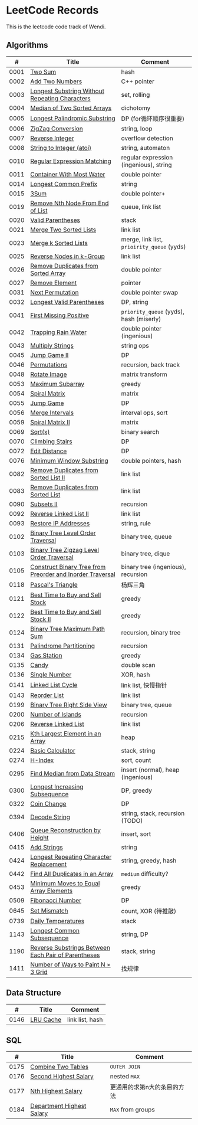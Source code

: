 # LeetCode Records
This is the leetcode code track of Wendi.

## Algorithms
| # | Title | Comment |
|---| ----- | ------- |
|0001|[Two Sum](https://leetcode-cn.com/problems/two-sum/)|hash
|0002|[Add Two Numbers](https://leetcode-cn.com/problems/add-two-numbers/)|C++ pointer
|0003|[Longest Substring Without Repeating Characters](https://leetcode-cn.com/problems/longest-substring-without-repeating-characters/)|set, rolling
|0004|[Median of Two Sorted Arrays](https://leetcode-cn.com/problems/median-of-two-sorted-arrays/)|dichotomy
|0005|[Longest Palindromic Substring](https://leetcode-cn.com/problems/longest-palindromic-substring/)|DP (for循环顺序很重要)
|0006|[ZigZag Conversion](https://leetcode-cn.com/problems/zigzag-conversion/)|string, loop
|0007|[Reverse Integer](https://leetcode-cn.com/problems/reverse-integer/)|overflow detection
|0008|[String to Integer (atoi)](https://leetcode-cn.com/problems/string-to-integer-atoi/)|string, automaton
|0010|[Regular Expression Matching](https://leetcode-cn.com/problems/regular-expression-matching/)|regular expression (ingenious), string
|0011|[Container With Most Water](https://leetcode-cn.com/problems/container-with-most-water/)|double pointer
|0014|[Longest Common Prefix](https://leetcode-cn.com/problems/longest-common-prefix/)|string
|0015|[3Sum](https://leetcode-cn.com/problems/3sum/)|double pointer+
|0019|[Remove Nth Node From End of List](https://leetcode-cn.com/problems/remove-nth-node-from-end-of-list/)|queue, link list
|0020|[Valid Parentheses](https://leetcode-cn.com/problems/valid-parentheses/)|stack
|0021|[Merge Two Sorted Lists](https://leetcode-cn.com/problems/merge-two-sorted-lists/)|link list
|0023|[Merge k Sorted Lists](https://leetcode-cn.com/problems/merge-k-sorted-lists/)|merge, link list, `prioirity_queue` (yyds)
|0025|[Reverse Nodes in k-Group](https://leetcode-cn.com/problems/reverse-nodes-in-k-group/)|link list
|0026|[Remove Duplicates from Sorted Array](https://leetcode-cn.com/problems/remove-duplicates-from-sorted-array/)|double pointer
|0027|[Remove Element](https://leetcode-cn.com/problems/remove-element/)|pointer
|0031|[Next Permutation](https://leetcode-cn.com/problems/next-permutation/)|double pointer swap
|0032|[Longest Valid Parentheses](https://leetcode-cn.com/problems/longest-valid-parentheses/)|DP, string
|0041|[First Missing Positive](https://leetcode-cn.com/problems/first-missing-positive/)|`priority_queue` (yyds), hash (miserly)
|0042|[Trapping Rain Water](https://leetcode-cn.com/problems/trapping-rain-water/)|double pointer (ingenious)
|0043|[Multiply Strings](https://leetcode-cn.com/problems/multiply-strings/)|string ops
|0045|[Jump Game II](https://leetcode-cn.com/problems/jump-game-ii/)|DP
|0046|[Permutations](https://leetcode-cn.com/problems/permutations/)|recursion, back track
|0048|[Rotate Image](https://leetcode-cn.com/problems/rotate-image/)|matrix transform
|0053|[Maximum Subarray](https://leetcode-cn.com/problems/maximum-subarray/)|greedy
|0054|[Spiral Matrix](https://leetcode-cn.com/problems/spiral-matrix/)|matrix
|0055|[Jump Game](https://leetcode-cn.com/problems/jump-game/)|DP
|0056|[Merge Intervals](https://leetcode-cn.com/problems/merge-intervals/)|interval ops, sort
|0059|[Spiral Matrix II](https://leetcode-cn.com/problems/spiral-matrix-ii/)|matrix
|0069|[Sqrt(x)](https://leetcode-cn.com/problems/sqrtx/)|binary search
|0070|[Climbing Stairs](https://leetcode-cn.com/problems/climbing-stairs/)|DP
|0072|[Edit Distance](https://leetcode-cn.com/problems/edit-distance/)|DP
|0076|[Minimum Window Substring](https://leetcode-cn.com/problems/minimum-window-substring/)|double pointers, hash
|0082|[Remove Duplicates from Sorted List II](https://leetcode-cn.com/problems/remove-duplicates-from-sorted-list-ii/)|link list
|0083|[Remove Duplicates from Sorted List](https://leetcode-cn.com/problems/remove-duplicates-from-sorted-list/)|link list
|0090|[Subsets II](https://leetcode-cn.com/problems/subsets-ii/)|recursion
|0092|[Reverse Linked List II](https://leetcode-cn.com/problems/reverse-linked-list-ii/)|link list
|0093|[Restore IP Addresses](https://leetcode-cn.com/problems/restore-ip-addresses/)|string, rule
|0102|[Binary Tree Level Order Traversal](https://leetcode-cn.com/problems/binary-tree-level-order-traversal/)|binary tree, queue
|0103|[Binary Tree Zigzag Level Order Traversal](https://leetcode-cn.com/problems/binary-tree-zigzag-level-order-traversal/)|binary tree, dique
|0105|[Construct Binary Tree from Preorder and Inorder Traversal](https://leetcode-cn.com/problems/construct-binary-tree-from-preorder-and-inorder-traversal/)|binary tree (ingenious), recursion
|0118|[Pascal's Triangle](https://leetcode-cn.com/problems/pascals-triangle/)|杨辉三角
|0121|[Best Time to Buy and Sell Stock](https://leetcode-cn.com/problems/best-time-to-buy-and-sell-stock/)|greedy
|0122|[Best Time to Buy and Sell Stock II](https://leetcode-cn.com/problems/best-time-to-buy-and-sell-stock-ii/)|greedy
|0124|[Binary Tree Maximum Path Sum](https://leetcode-cn.com/problems/binary-tree-maximum-path-sum/)|recursion, binary tree
|0131|[Palindrome Partitioning](https://leetcode-cn.com/problems/palindrome-partitioning/)|recursion
|0134|[Gas Station](https://leetcode-cn.com/problems/gas-station/)|greedy
|0135|[Candy](https://leetcode-cn.com/problems/candy/)|double scan
|0136|[Single Number](https://leetcode-cn.com/problems/single-number/)|XOR, hash
|0141|[Linked List Cycle](https://leetcode-cn.com/problems/linked-list-cycle/)|link list, 快慢指针
|0143|[Reorder List](https://leetcode-cn.com/problems/reorder-list/)|link list
|0199|[Binary Tree Right Side View](https://leetcode-cn.com/problems/binary-tree-right-side-view/)|binary tree, queue
|0200|[Number of Islands](https://leetcode-cn.com/problems/number-of-islands/)|recursion
|0206|[Reverse Linked List](https://leetcode-cn.com/problems/reverse-linked-list/)|link list
|0215|[Kth Largest Element in an Array](https://leetcode-cn.com/problems/kth-largest-element-in-an-array/)|heap
|0224|[Basic Calculator](https://leetcode-cn.com/problems/basic-calculator/)|stack, string
|0274|[H-Index](https://leetcode-cn.com/problems/h-index/)|sort, count
|0295|[Find Median from Data Stream](https://leetcode-cn.com/problems/find-median-from-data-stream/)|insert (normal), heap (ingenious)
|0300|[Longest Increasing Subsequence](https://leetcode-cn.com/problems/longest-increasing-subsequence/)|DP, greedy
|0322|[Coin Change](https://leetcode-cn.com/problems/coin-change/)|DP
|0394|[Decode String](https://leetcode-cn.com/problems/decode-string/)|string, stack, recursion (TODO)
|0406|[Queue Reconstruction by Height](https://leetcode-cn.com/problems/queue-reconstruction-by-height/)|insert, sort
|0415|[Add Strings](https://leetcode-cn.com/problems/add-strings/)|string
|0424|[Longest Repeating Character Replacement](https://leetcode-cn.com/problems/longest-repeating-character-replacement/)|string, greedy, hash
|0442|[Find All Duplicates in an Array](https://leetcode-cn.com/problems/find-all-duplicates-in-an-array/)|`medium` difficulty?
|0453|[Minimum Moves to Equal Array Elements](https://leetcode-cn.com/problems/minimum-moves-to-equal-array-elements/)|greedy
|0509|[Fibonacci Number](https://leetcode-cn.com/problems/fibonacci-number/)|DP
|0645|[Set Mismatch](https://leetcode-cn.com/problems/set-mismatch/)|count, XOR (待推敲)
|0739|[Daily Temperatures](https://leetcode-cn.com/problems/daily-temperatures/)|stack
|1143|[Longest Common Subsequence](https://leetcode-cn.com/problems/longest-common-subsequence/)|string, DP
|1190|[Reverse Substrings Between Each Pair of Parentheses](https://leetcode-cn.com/problems/reverse-substrings-between-each-pair-of-parentheses/)|stack, string
|1411|[Number of Ways to Paint N × 3 Grid](https://leetcode-cn.com/problems/number-of-ways-to-paint-n-3-grid/)|找规律

## Data Structure
| # | Title | Comment |
|---| ----- | ------- |
|0146|[LRU Cache](https://leetcode-cn.com/problems/lru-cache/)|link list, hash

<!-- ### Parallelization
| # | Title | Comment |
|---| ----- | ------- | -->


## SQL
| # | Title | Comment |
|---| ----- | ------- |
|0175|[Combine Two Tables](https://leetcode-cn.com/problems/combine-two-tables/)|`OUTER JOIN`
|0176|[Second Highest Salary](https://leetcode-cn.com/problems/second-highest-salary/)|nested `MAX`
|0177|[Nth Highest Salary](https://leetcode-cn.com/problems/nth-highest-salary/)|更通用的求第n大的条目的方法
|0184|[Department Highest Salary](https://leetcode-cn.com/problems/department-highest-salary/)|`MAX` from groups
